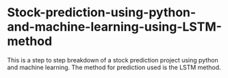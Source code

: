 # Stock-prediction-using-python-and-machine-learning-using-LSTM-method
This is a step to step breakdown of a stock prediction project using python and machine learning. The method for prediction used is the LSTM method.
